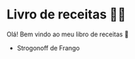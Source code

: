# Livro de receitas :man_cook:

Olá! Bem vindo ao meu libro de receitas :wave:

- Strogonoff de Frango